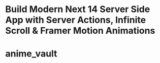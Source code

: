 # Build Modern Next 14 Server Side App with Server Actions, Infinite Scroll & Framer Motion Animations

# anime_vault
